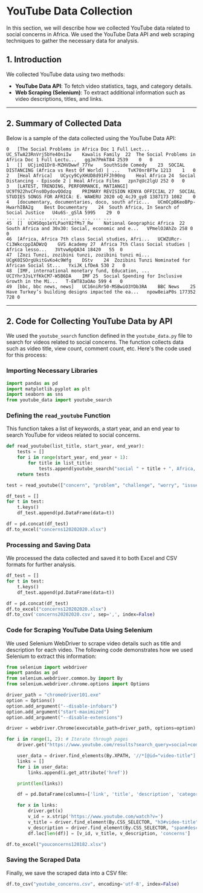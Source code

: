 # **YouTube Data Collection**

In this section, we will describe how we collected YouTube data related to social concerns in Africa. We used the YouTube Data API and web scraping techniques to gather the necessary data for analysis.

## 1. Introduction

We collected YouTube data using two methods: 
- **YouTube Data API**: To fetch video statistics, tags, and category details.
- **Web Scraping (Selenium)**: To extract additional information such as video descriptions, titles, and links.

---

## 2. Summary of Collected Data

Below is a sample of the data collected using the YouTube Data API:

```tags	channelId	channelTitle	categoryId	title	videoId	viewCount	commentCount	favoriteCount
0	[The Social Problems in Africa Doc 1 Full Lect...	UC_STwA23RnVrj5bYe4OniIw	Kawalis Family	22	The Social Problems in Africa Doc 1 Full Lectu...	ggJm7PmkT84	2539	0	0
1	[]	UCjinQ1Dr8-MZHVDwwf_77Yw	SouthSide Comedy	23	SOCIAL DISTANCING (Africa vs Rest Of World) | ...	TvK70nr8FTw	1213	1	0
2	[Heal Africa]	UCycy9CyXHUD8d91FFJh90ng	Heal Africa	24	Social Distancing - Episode 2 | Heal Africa Films	zpn7qUc2lgU	252	0	0
3	[LATEST, TRENDING, PERFORMANCE, MATIANGI]	UC9T922hvCFns0DydovQOdzg	PRIMARY REVISION KENYA OFFICIAL	27	SOCIAL STUDIES SONGS FOR AFRICA: E. WAWERU 2020	oQ_4cJ9_gy8	1387173	1082	0
4	[documentary, documentaries, doco, south afric...	UCmOCpBKeoBPp-HwarhIBA2g	Best Documentary	24	South Africa, In Search of Social Justice	U4u6S-_gSlA	5995	29	0
...	...	...	...	...	...	...	...	...	...
45	[]	UCHSOqo1eYLPaoY82fMs7_Rw	National Geographic Africa	22	South Africa and 30x30: Social, economic and e...	VPmelOJAhZo	258	0	0
46	[Africa, Africa 7th class Social studies, Afri...	UCWZURcr-Ci3WkccppIADWzQ	GVS Academy	27	Africa 7th Class Social studies | Africa lesso...	3Vtvw6pQA34	18420	55	0
47	[Zozi Tunzi, zozibini tunzi, zozibini tunzi mi...	UCgK0ISOrgUkitGvKo4c9Wfg	DStv	24	Zozibini Tunzi Nominated for African Social St...	YxiJK_LfDeA	530	2	0
48	[IMF, international monetary fund, Education, ...	UCIYhr3JsLYfKkCM7-W5B6DA	IMF	25	Social Spending for Inclusive Growth in the Mi...	T-EWT83aOAo	599	4	0
49	[bbc, bbc news, news]	UC16niRr50-MSBwiO3YDb3RA	BBC News	25	Have Turkey’s building designs impacted the ea...	npow8eiaP0s	177352	728	0
```

---

## 2. Code for Collecting YouTube Data by API

We used the `youtube_search` function defined in the `youtube_data.py` file to search for videos related to social concerns. The function collects data such as video title, view count, comment count, etc. Here's the code used for this process:

### Importing Necessary Libraries

```python
import pandas as pd
import matplotlib.pyplot as plt
import seaborn as sns
from youtube_data import youtube_search
```

### Defining the `read_youtube` Function

This function takes a list of keywords, a start year, and an end year to search YouTube for videos related to social concerns.

```python
def read_youtube(list_title, start_year, end_year):
    tests = []
    for i in range(start_year, end_year + 1):
        for title in list_title:
            tests.append(youtube_search("social " + title + ", Africa, " + str(i)))
    return tests

test = read_youtube(["concern", "problem", "challenge", "worry", "issue", "question"], 2020, 2020)

df_test = []
for t in test:
    t.keys()
    df_test.append(pd.DataFrame(data=t))

df = pd.concat(df_test)
df.to_excel("concerns120202020.xlsx")
```

### Processing and Saving Data

We processed the data collected and saved it to both Excel and CSV formats for further analysis.

```python
df_test = []
for t in test:
    t.keys()
    df_test.append(pd.DataFrame(data=t))

df = pd.concat(df_test)
df.to_excel("concerns120202020.xlsx")
df.to_csv('concerns20202020.csv', sep=',', index=False)
```

### Code for Scraping YouTube Data Using Selenium

We used Selenium WebDriver to scrape video details such as title and description for each video. The following code demonstrates how we used Selenium to extract this information:

```python
from selenium import webdriver 
import pandas as pd 
from selenium.webdriver.common.by import By 
from selenium.webdriver.chrome.options import Options

driver_path = "chromedriver101.exe"
option = Options()
option.add_argument("--disable-infobars")
option.add_argument("start-maximized")
option.add_argument("--disable-extensions")

driver = webdriver.Chrome(executable_path=driver_path, options=option)

for i in range(1, 2): # Iterate through pages
    driver.get("https://www.youtube.com/results?search_query=social+concerns%2C+Africa%2C+2018")

    user_data = driver.find_elements(By.XPATH, '//*[@id="video-title"]')
    links = []
    for i in user_data:
        links.append(i.get_attribute('href'))

    print(len(links))

    df = pd.DataFrame(columns=['link', 'title', 'description', 'category'])

    for x in links:
        driver.get(x)
        v_id = x.strip('https://www.youtube.com/watch?v=')
        v_title = driver.find_element(By.CSS_SELECTOR, "h3#video-title").text
        v_description = driver.find_element(By.CSS_SELECTOR, "span#description-text").text
        df.loc[len(df)] = [v_id, v_title, v_description, 'concerns']

df.to_excel("youconcerns120182.xlsx")
```

### Saving the Scraped Data

Finally, we save the scraped data into a CSV file:

```python
df.to_csv("youtube_concerns.csv", encoding='utf-8', index=False)
```
